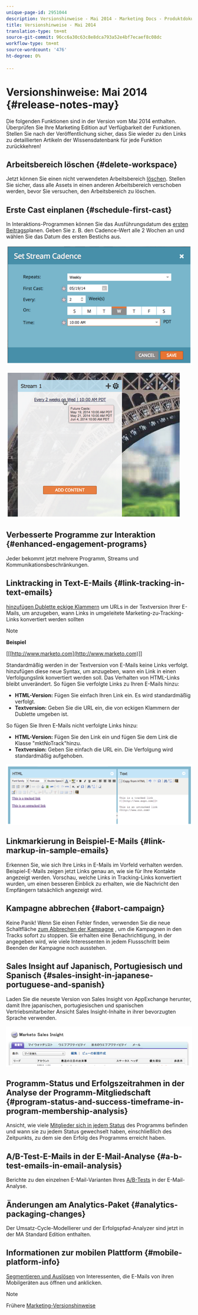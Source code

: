 ```yaml
---
unique-page-id: 2951044
description: Versionshinweise - Mai 2014 - Marketing Docs - Produktdokumentation
title: Versionshinweise - Mai 2014
translation-type: tm+mt
source-git-commit: 96cc6a30c63c8e8dca793a52e4bf7ecaef8c08dc
workflow-type: tm+mt
source-wordcount: '476'
ht-degree: 0%

---
```



# Versionshinweise: Mai 2014 {#release-notes-may}

Die folgenden Funktionen sind in der Version vom Mai 2014 enthalten. Überprüfen Sie Ihre Marketing Edition auf Verfügbarkeit der Funktionen. Stellen Sie nach der Veröffentlichung sicher, dass Sie wieder zu den Links zu detaillierten Artikeln der Wissensdatenbank für jede Funktion zurückkehren!

## Arbeitsbereich löschen {#delete-workspace}

Jetzt können Sie einen nicht verwendeten Arbeitsbereich [löschen](../../product-docs/administration/workspaces-and-person-partitions/delete-a-workspace.md). Stellen Sie sicher, dass alle Assets in einen anderen Arbeitsbereich verschoben werden, bevor Sie versuchen, den Arbeitsbereich zu löschen.

## Erste Cast einplanen {#schedule-first-cast}

In Interaktions-Programmen können Sie das Ausführungsdatum des [ersten Beitrags](../../product-docs/email-marketing/drip-nurturing/engagement-program-streams/set-stream-cadence.md)planen. Geben Sie z. B. den Cadence-Wert alle 2 Wochen an und wählen Sie das Datum des ersten Bestichs aus.

![](assets/image2014-9-22-11-3a57-3a36.png)

![](assets/image2014-9-22-11-3a57-3a54.png)

## Verbesserte Programme zur Interaktion {#enhanced-engagement-programs}

Jeder bekommt jetzt mehrere Programm, Streams und Kommunikationsbeschränkungen.

## Linktracking in Text-E-Mails {#link-tracking-in-text-emails}

[hinzufügen Dublette eckige Klammern](../../product-docs/email-marketing/general/functions-in-the-editor/add-tracked-links-to-a-text-email.md) um URLs in der Textversion Ihrer E-Mails, um anzugeben, wann Links in umgeleitete Marketing-zu-Tracking-Links konvertiert werden sollten

>[!NOTE]
>
>**Beispiel**
>
>[[[http://www.marketo.com](http://www.marketo.com)]]

Standardmäßig werden in der Textversion von E-Mails keine Links verfolgt. hinzufügen diese neue Syntax, um anzugeben, wann ein Link in einen Verfolgungslink konvertiert werden soll. Das Verhalten von HTML-Links bleibt unverändert.  So fügen Sie verfolgte Links zu Ihren E-Mails hinzu:

* **HTML-Version:** Fügen Sie einfach Ihren Link ein. Es wird standardmäßig verfolgt.
* **Textversion:** Geben Sie die URL ein, die von eckigen Klammern der Dublette umgeben ist.

So fügen Sie Ihren E-Mails nicht verfolgte Links hinzu:

* **HTML-Version:** Fügen Sie den Link ein und fügen Sie dem Link die Klasse &quot;mktNoTrack&quot;hinzu.
* **Textversion:** Geben Sie einfach die URL ein. Die Verfolgung wird standardmäßig aufgehoben.

![](assets/image2014-9-22-12-3a1-3a34.png)

## Linkmarkierung in Beispiel-E-Mails {#link-markup-in-sample-emails}

Erkennen Sie, wie sich Ihre Links in E-Mails im Vorfeld verhalten werden. Beispiel-E-Mails zeigen jetzt Links genau an, wie sie für Ihre Kontakte angezeigt werden. Vorschau, welche Links in Tracking-Links konvertiert wurden, um einen besseren Einblick zu erhalten, wie die Nachricht den Empfängern tatsächlich angezeigt wird.

## Kampagne abbrechen {#abort-campaign}

Keine Panik! Wenn Sie einen Fehler finden, verwenden Sie die neue Schaltfläche [zum Abbrechen der Kampagne](../../product-docs/core-marketo-concepts/smart-campaigns/using-smart-campaigns/abort-a-smart-campaign.md) , um die Kampagnen in den Tracks sofort zu stoppen. Sie erhalten eine Benachrichtigung, in der angegeben wird, wie viele Interessenten in jedem Flussschritt beim Beenden der Kampagne noch ausstehen.

## Sales Insight auf Japanisch, Portugiesisch und Spanisch {#sales-insight-in-japanese-portuguese-and-spanish}

Laden Sie die neueste Version von Sales Insight von AppExchange herunter, damit Ihre japanischen, portugiesischen und spanischen Vertriebsmitarbeiter Ansicht Sales Insight-Inhalte in ihrer bevorzugten Sprache verwenden.

![](assets/image2014-9-22-12-3a2-3a12.png)

## Programm-Status und Erfolgszeitrahmen in der Analyse der Programm-Mitgliedschaft {#program-status-and-success-timeframe-in-program-membership-analysis}

Ansicht, wie viele [Mitglieder sich in jedem Status](../../product-docs/reporting/revenue-cycle-analytics/program-analytics/build-a-program-membership-analysis-report-that-lists-leads.md) des Programms befinden und wann sie zu jedem Status gewechselt haben, einschließlich des Zeitpunkts, zu dem sie den Erfolg des Programms erreicht haben.

## A/B-Test-E-Mails in der E-Mail-Analyse {#a-b-test-emails-in-email-analysis}

Berichte zu den einzelnen E-Mail-Varianten Ihres [A/B-Tests](../../product-docs/reporting/revenue-cycle-analytics/email-analysis/build-an-email-analysis-report-that-shows-program-information.md) in der E-Mail-Analyse.

## Änderungen am Analytics-Paket {#analytics-packaging-changes}

Der Umsatz-Cycle-Modellierer und der Erfolgspfad-Analyzer sind jetzt in der MA Standard Edition enthalten.

## Informationen zur mobilen Plattform {#mobile-platform-info}

[Segmentieren und Auslösen](../../product-docs/reporting/basic-reporting/report-activity/build-a-people-performance-report-with-mobile-platform-columns.md) von Interessenten, die E-Mails von ihren Mobilgeräten aus öffnen und anklicken.

>[!NOTE]
>
>Frühere [Marketing-Versionshinweise](http://docs.marketo.com/display/docs/release+notes)

